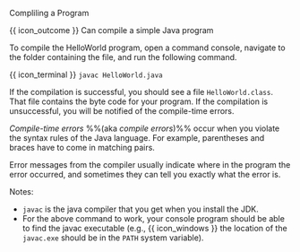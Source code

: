 <span id="title">Compliling a Program</span>

<span id="prereqs"></span>

<span id="outcomes">{{ icon_outcome }} Can compile a simple Java program</span>

<div id="body">

To compile the HelloWorld program, open a command console, navigate to the folder containing the file, and run the following command.

{{ icon_terminal }} `javac HelloWorld.java`

If the compilation is successful, you should see a file `HelloWorld.class`. That file contains the byte code for your program. If the compilation is unsuccessful, you will be notified of the <trigger for="pop:compiling-errors">compile-time errors</trigger>.

<popover id="pop:compiling-errors" title="Compile-time errors" placement="top">
  <div slot="content">

_Compile-time errors_ %%(aka _compile errors_)%% occur when you violate the syntax rules of the Java language. For example, parentheses and braces have to come in matching pairs.

Error messages from the compiler usually indicate where in the program the error occurred, and sometimes they can tell you exactly what the error is.

  </div>
</popover>

Notes:
* `javac` is the java compiler that you get when you install the JDK.
* For the above command to work, your console program should be able to find the javac executable (e.g., {{ icon_windows }} the location of the `javac.exe` should be in the `PATH` system variable).

</div>

<div id="extras">
</div>
